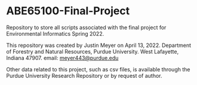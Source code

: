 # ABE65100-Final-Project
Repository to store all scripts associated with the final project for Environmental Informatics Spring 2022.

This repository was created by Justin Meyer on April 13, 2022. 
      Department of Forestry and Natural Resources, Purdue University.
      West Lafayette, Indiana 47907.
      email: meyer443@purdue.edu

Other data related to this project, such as csv files, is available through the Purdue University Research Repository or by request of author.
